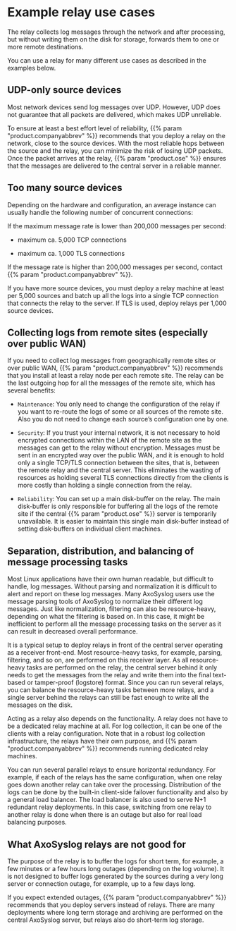 ---
---
<!-- DISCLAIMER: This file is based on the syslog-ng Open Source Edition documentation https://github.com/balabit/syslog-ng-ose-guides/commit/2f4a52ee61d1ea9ad27cb4f3168b95408fddfdf2 and is used under the terms of The syslog-ng Open Source Edition Documentation License. The file has been modified by Axoflow. -->
# Example relay use cases

The relay collects log messages through the network and after processing, but without writing them on the disk for storage, forwards them to one or more remote destinations.

You can use a relay for many different use cases as described in the examples below.


## UDP-only source devices

Most network devices send log messages over UDP. However, UDP does not guarantee that all packets are delivered, which makes UDP unreliable.

To ensure at least a best effort level of reliability, {{% param "product.companyabbrev" %}} recommends that you deploy a relay on the network, close to the source devices. With the most reliable hops between the source and the relay, you can minimize the risk of losing UDP packets. Once the packet arrives at the relay, {{% param "product.ose" %}} ensures that the messages are delivered to the central server in a reliable manner.

## Too many source devices

Depending on the hardware and configuration, an average instance can usually handle the following number of concurrent connections:

If the maximum message rate is lower than 200,000 messages per second:

  - maximum ca. 5,000 TCP connections

  - maximum ca. 1,000 TLS connections

If the message rate is higher than 200,000 messages per second, contact {{% param "product.companyabbrev" %}}.

If you have more source devices, you must deploy a relay machine at least per 5,000 sources and batch up all the logs into a single TCP connection that connects the relay to the server. If TLS is used, deploy relays per 1,000 source devices.

## Collecting logs from remote sites (especially over public WAN)

If you need to collect log messages from geographically remote sites or over public WAN, {{% param "product.companyabbrev" %}} recommends that you install at least a relay node per each remote site. The relay can be the last outgoing hop for all the messages of the remote site, which has several benefits:

  - `Maintenance`: You only need to change the configuration of the relay if you want to re-route the logs of some or all sources of the remote site. Also you do not need to change each source’s configuration one by one.  

  - `Security`: If you trust your internal network, it is not necessary to hold encrypted connections within the LAN of the remote site as the messages can get to the relay without encryption. Messages must be sent in an encrypted way over the public WAN, and it is enough to hold only a single TCP/TLS connection between the sites, that is, between the remote relay and the central server. This eliminates the wasting of resources as holding several TLS connections directly from the clients is more costly than holding a single connection from the relay.

  - `Reliability`: You can set up a main disk-buffer on the relay. The main disk-buffer is only responsible for buffering all the logs of the remote site if the central {{% param "product.ose" %}} server is temporarily unavailable. It is easier to maintain this single main disk-buffer instead of setting disk-buffers on individual client machines.



## Separation, distribution, and balancing of message processing tasks

Most Linux applications have their own human readable, but difficult to handle, log messages. Without parsing and normalization it is difficult to alert and report on these log messages. Many AxoSyslog users use the message parsing tools of AxoSyslog to normalize their different log messages. Just like normalization, filtering can also be resource-heavy, depending on what the filtering is based on. In this case, it might be inefficient to perform all the message processing tasks on the server as it can result in decreased overall performance.

It is a typical setup to deploy relays in front of the central server operating as a receiver front-end. Most resource-heavy tasks, for example, parsing, filtering, and so on, are performed on this receiver layer. As all resource-heavy tasks are performed on the relay, the central server behind it only needs to get the messages from the relay and write them into the final text-based or tamper-proof (logstore) format. Since you can run several relays, you can balance the resource-heavy tasks between more relays, and a single server behind the relays can still be fast enough to write all the messages on the disk.

Acting as a relay also depends on the functionality. A relay does not have to be a dedicated relay machine at all. For log collection, it can be one of the clients with a relay configuration. Note that in a robust log collection infrastructure, the relays have their own purpose, and {{% param "product.companyabbrev" %}} recommends running dedicated relay machines.

You can run several parallel relays to ensure horizontal redundancy. For example, if each of the relays has the same configuration, when one relay goes down another relay can take over the processing. Distribution of the logs can be done by the built-in client-side failover functionality and also by a general load balancer. The load balancer is also used to serve N+1 redundant relay deployments. In this case, switching from one relay to another relay is done when there is an outage but also for real load balancing purposes.



## What AxoSyslog relays are not good for

The purpose of the relay is to buffer the logs for short term, for example, a few minutes or a few hours long outages (depending on the log volume). It is not designed to buffer logs generated by the sources during a very long server or connection outage, for example, up to a few days long.

If you expect extended outages, {{% param "product.companyabbrev" %}} recommends that you deploy servers instead of relays. There are many deployments where long term storage and archiving are performed on the central AxoSyslog server, but relays also do short-term log storage.
